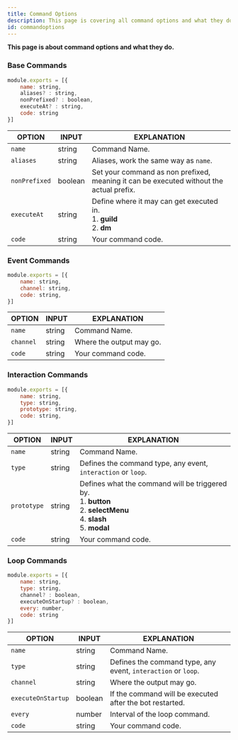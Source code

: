 ```yaml
---
title: Command Options
description: This page is covering all command options and what they do.
id: commandoptions
---
```


**This page is about command options and what they do.**

### Base Commands

```js
module.exports = [{
    name: string,
    aliases? : string,
    nonPrefixed? : boolean,
    executeAt? : string,
    code: string
}]
```

| OPTION        | INPUT   | EXPLANATION                                                                             |
|---------------|---------|-----------------------------------------------------------------------------------------|
| `name`        | string  | Command Name.                                                                           |
| `aliases`     | string  | Aliases, work the same way as `name`.                                                   |
| `nonPrefixed` | boolean | Set your command as non prefixed, meaning it can be executed without the actual prefix. |
| `executeAt`   | string  | Define where it may can get executed in. <br /> 1. **guild** <br /> 2. **dm**           |
| `code`        | string  | Your command code.                                                                      |

### Event Commands

```js
module.exports = [{
    name: string,
    channel: string,
    code: string,
}]
```

| OPTION    | INPUT  | EXPLANATION              |
|-----------|--------|--------------------------|
| `name`    | string | Command Name.            |
| `channel` | string | Where the output may go. |
| `code`    | string | Your command code.       |

### Interaction Commands

```js
module.exports = [{
    name: string,
    type: string,
    prototype: string,
    code: string,
}]
```

| OPTION      | INPUT  | EXPLANATION                                                                                                                          |
|-------------|--------|--------------------------------------------------------------------------------------------------------------------------------------|
| `name`      | string | Command Name.                                                                                                                        |
| `type`      | string | Defines the command type, any event, `interaction` or `loop`.                                                                        |
| `prototype` | string | Defines what the command will be triggered by. <br /> 1. **button** <br /> 2. **selectMenu** <br /> 4. **slash** <br /> 5. **modal** |
| `code`      | string | Your command code.                                                                                                                   |

### Loop Commands

```js
module.exports = [{
    name: string,
    type: string,
    channel? : boolean,
    executeOnStartup? : boolean,
    every: number,
    code: string
}]
```

| OPTION             | INPUT   | EXPLANATION                                                   |
|--------------------|---------|---------------------------------------------------------------|
| `name`             | string  | Command Name.                                                 |
| `type`             | string  | Defines the command type, any event, `interaction` or `loop`. |
| `channel`          | string  | Where the output may go.                                      |
| `executeOnStartup` | boolean | If the command will be executed after the bot restarted.      |
| `every`            | number  | Interval of the loop command.                                 |
| `code`             | string  | Your command code.                                            |